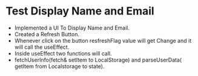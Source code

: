 # Test Display Name and Email 

- Implemented a UI To Display Name and Email.
- Created a Refresh Button.
- Whenever click on the button resfreshFlag value will get Change and it will call the useEffect.
- Inside useEffect two functions will call.
- fetchUserInfo(fetch& setItem to LocalStorage) and parseUserData( getItem from Localstorage to state).

